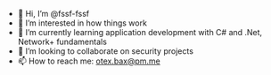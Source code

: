 - 👋 Hi, I’m @fssf-fssf
- 👀 I’m interested in how things work
- 🌱 I’m currently learning application development with C# and .Net, Network+ fundamentals
- 💞️ I’m looking to collaborate on security projects
- 📫 How to reach me: otex.bax@pm.me

<!---
fssf-fssf/fssf-fssf is a ✨ special ✨ repository because its `README.md` (this file) appears on your GitHub profile.
You can click the Preview link to take a look at your changes.
--->
